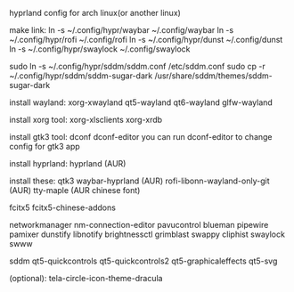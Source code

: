hyprland config for arch linux(or another linux)

make link:
ln -s ~/.config/hypr/waybar ~/.config/waybar
ln -s ~/.config/hypr/rofi ~/.config/rofi
ln -s ~/.config/hypr/dunst ~/.config/dunst
ln -s ~/.config/hypr/swaylock ~/.config/swaylock

sudo ln -s ~/.config/hypr/sddm/sddm.conf /etc/sddm.conf
sudo cp -r ~/.config/hypr/sddm/sddm-sugar-dark /usr/share/sddm/themes/sddm-sugar-dark

install wayland:
xorg-xwayland
qt5-wayland
qt6-wayland
glfw-wayland

install xorg tool:
xorg-xlsclients
xorg-xrdb

install gtk3 tool:
dconf
dconf-editor
you can run dconf-editor to change config for gtk3 app

install hyprland:
hyprland (AUR)

install these:
qtk3
waybar-hyprland (AUR)
rofi-libonn-wayland-only-git (AUR)
tty-maple (AUR chinese font)

fcitx5
fcitx5-chinese-addons

networkmanager
nm-connection-editor
pavucontrol
blueman
pipewire
pamixer
dunstify
libnotify
brightnessctl
grimblast
swappy
cliphist
swaylock
swww

sddm
qt5-quickcontrols
qt5-quickcontrols2
qt5-graphicaleffects
qt5-svg

(optional):
tela-circle-icon-theme-dracula
